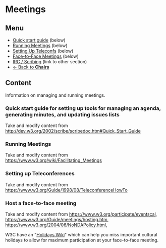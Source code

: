 # Meetings
## Menu
* [Quick start guide](#) (below)
* [Running Meetings](#) (below)
* [Setting Up Teleconfs](#) (below)
* [Face-to-Face Meetings](#) (below)
* [IRC / Scribing](#) (link to other section)
* [<- Back to **Chairs**](index.md#)

## Content
Information on managing and running meetings.

### Quick start guide for setting up tools for managing an agenda, generating minutes, and updating issues lists
Take and modify content from <http://dev.w3.org/2002/scribe/scribedoc.htm#Quick_Start_Guide>

### Running Meetings
Take and modify content from <https://www.w3.org/wiki/Facilitating_Meetings>

### Setting up Teleconferences
Take and modify content from <https://www.w3.org/Guide/1998/08/TeleconferenceHowTo>

### Host a face-to-face meeting 
Take and modify content from  <https://www.w3.org/participate/eventscal>, 
<https://www.w3.org/Guide/meetings/hosting.htm>, 
<https://www.w3.org/2004/06/NoNDAPolicy.html>, 

W3C have an "[Holidays Wiki](https://www.w3.org/wiki/Holidays)" which can help you miss important cultural holidays to allow for maximum participation at your face-to-face meeting. 


